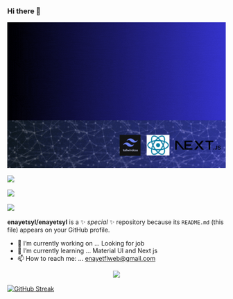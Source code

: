 ### Hi there 👋

!["Md Enayetur Rahman](https://github.com/enayetsyl/enayetsyl/blob/main/assets/banner.gif)

![](http://github-profile-summary-cards.vercel.app/api/cards/profile-details?username=enayetsyl&theme=transparent)

![](http://github-profile-summary-cards.vercel.app/api/cards/stats?username=enayetsyl&theme=transparent)

![](http://github-profile-summary-cards.vercel.app/api/cards/productive-time?username=enayetsyl&theme=transparent&utcOffset=8)


**enayetsyl/enayetsyl** is a ✨ _special_ ✨ repository because its `README.md` (this file) appears on your GitHub profile.



- 🔭 I’m currently working on ... Looking for job
- 🌱 I’m currently learning ... Material UI and Next js
- 📫 How to reach me: ... enayetflweb@gmail.com


<p align="center">
  <a href="https://skillicons.dev">
    <img src="https://skillicons.dev/icons?i=git,css,express,firebase,github,html,js,nodejs,react,tailwind,vercel,vscode" />
  </a>
</p>



[![GitHub Streak](https://github-readme-streak-stats.herokuapp.com?user=enayetsyl&theme=ocean-gradient&hide_border=true&date_format=j%20M%5B%20Y%5D)](https://git.io/streak-stats)
